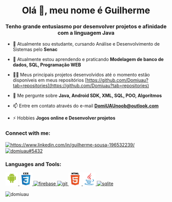 <h1 align="center">Olá 👋, meu nome é Guilherme</h1>
<h3 align="center">Tenho grande entusiasmo por desenvolver projetos e afinidade com a linguagem Java</h3>

- 🔭 Atualmente sou estudante, cursando Análise e Desenvolvimento de Sistemas pelo **Senac**

- 🌱 Atualmente estou aprendendo e praticando **Modelagem de banco de dados, SQL, Programação WEB**

- 👨‍💻 Meus principais projetos desenvolvidos até o momento estão disponíveis em meus repositórios [https://github.com/Domiuau?tab=repositories](https://github.com/Domiuau?tab=repositories)

- 💬 Me pergunte sobre **Java, Android SDK, XML, SQL, POO, Algorítmos**

- 📫 Entre em contato através do e-mail **DomiUAUnoob@outlook.com**

- ⚡ Hobbies **Jogos online e Desenvolver projetos**

<h3 align="left">Connect with me:</h3>
<p align="left">
<a href="https://linkedin.com/in/https://www.linkedin.com/in/guilherme-sousa-196532239/" target="blank"><img align="center" src="https://raw.githubusercontent.com/rahuldkjain/github-profile-readme-generator/master/src/images/icons/Social/linked-in-alt.svg" alt="https://www.linkedin.com/in/guilherme-sousa-196532239/" height="30" width="40" /></a>
<a href="https://discord.gg/domiuau#5432" target="blank"><img align="center" src="https://raw.githubusercontent.com/rahuldkjain/github-profile-readme-generator/master/src/images/icons/Social/discord.svg" alt="domiuau#5432" height="30" width="40" /></a>
</p>

<h3 align="left">Languages and Tools:</h3>
<p align="left"> <a href="https://developer.android.com" target="_blank" rel="noreferrer"> <img src="https://raw.githubusercontent.com/devicons/devicon/master/icons/android/android-original-wordmark.svg" alt="android" width="40" height="40"/> </a> <a href="https://www.w3schools.com/css/" target="_blank" rel="noreferrer"> <img src="https://raw.githubusercontent.com/devicons/devicon/master/icons/css3/css3-original-wordmark.svg" alt="css3" width="40" height="40"/> </a> <a href="https://firebase.google.com/" target="_blank" rel="noreferrer"> <img src="https://www.vectorlogo.zone/logos/firebase/firebase-icon.svg" alt="firebase" width="40" height="40"/> </a> <a href="https://git-scm.com/" target="_blank" rel="noreferrer"> <img src="https://www.vectorlogo.zone/logos/git-scm/git-scm-icon.svg" alt="git" width="40" height="40"/> </a> <a href="https://www.w3.org/html/" target="_blank" rel="noreferrer"> <img src="https://raw.githubusercontent.com/devicons/devicon/master/icons/html5/html5-original-wordmark.svg" alt="html5" width="40" height="40"/> </a> <a href="https://www.java.com" target="_blank" rel="noreferrer"> <img src="https://raw.githubusercontent.com/devicons/devicon/master/icons/java/java-original.svg" alt="java" width="40" height="40"/> </a> <a href="https://www.sqlite.org/" target="_blank" rel="noreferrer"> <img src="https://www.vectorlogo.zone/logos/sqlite/sqlite-icon.svg" alt="sqlite" width="40" height="40"/> </a> </p>

<p><img align="center" src="https://github-readme-stats.vercel.app/api/top-langs?username=domiuau&show_icons=true&locale=en&layout=compact" alt="domiuau" /></p>
